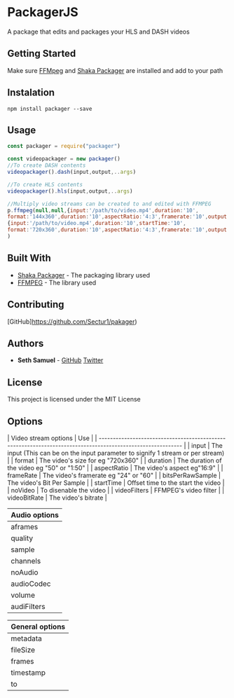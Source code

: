 # PackagerJS

A package that edits and packages your HLS and DASH videos 

## Getting Started

Make sure [FFMpeg](https://ffmpeg.org/download.html) and [Shaka Packager](https://google.github.io/shaka-packager/html/documentation.html#getting-shaka-packager) are installed and add to your path

## Instalation
```
npm install packager --save
```

## Usage
```js
const packager = require("packager")

const videopackager = new packager()
//To create DASH contents
videopackager().dash(input,output,..args)

//To create HLS contents
videopackager().hls(input,output,..args)

//Multiply video streams can be created to and edited with FFMPEG 
p.ffmpeg(null,null,{input:'/path/to/video.mp4',duration:'10',
format:'144x360',duration:'10',aspectRatio:'4:3',framerate:'10',output:'/path/to/outvideo.mp4'},
{input:'/path/to/video.mp4',duration:'10',startTime:'10',
format:'720x360',duration:'10',aspectRatio:'4:3',framerate:'10',output:'/path/to/video.mp4'}
)


```
## Built With

* [Shaka Packager](https://google.github.io/shaka-packager) - The packaging library used
* [FFMPEG](https://ffmpeg.org/download.html) - The library used

## Contributing

[GitHub]https://github.com/Sectur1/pakager)

## Authors

* **Seth Samuel** - [GitHub](https://github.com/Sectur1) [Twitter](https://twitter.com/SethSamuel12)


## License

This project is licensed under the MIT License 

## Options
| Video stream options | Use |
| ----------------------------------------------------------------------------------------------------------- |
| input                    | The input (This can be on the input parameter to signify 1 stream or per stream) |
| format                   | The video's size for eg "720x360"                                                |
| duration                 | The duration of the video eg "50" or "1:50"                                      |
| aspectRatio              | The video's aspect eg"16:9"                                                      |
| frameRate                | The video's framerate eg "24" or "60"                                            |
| bitsPerRawSample         | The video's Bit Per Sample                                                       |
| startTime                | Offset time to the start the video                                               |
| noVideo                  | To disenable the video                                                           |
| videoFilters            | FFMPEG's video filter                                                            |
| videoBitRate             | The video's bitrate                                                              |

| Audio options |
| ----------------------------------------------------------------------------------------------------------- |
| aframes                    | Number of audio frames to output                                               |
| quality                    | Codec specific audio quality                                                   |
| sample                     | Audio sample rate in Hz                                                        |
| channels                   | Audio channels in number                                                       |
| noAudio                    | Disenables audio                                                               |
| audioCodec                 | Audio codec to use                                                             |
| volume                     | Sets the audio volume. It defaults to 256                                      |
| audiFilters               | FFMPEG's audio filter                                                           |

| General options |
| ----------------------------------------------------------------------------------------------------------- |
| metadata                   | File metadata                                                                  |
| fileSize                   | Force file size                                                                |
| frames                     | Number of frames to output eg 1 for a picture                                  |
| timestamp                  | When the video was created defaults to now                                     |
| to                         | Stop transcoding at set time eg 1:50                                           |
